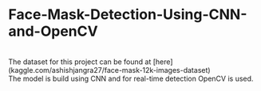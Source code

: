 # Face-Mask-Detection-Using-CNN-and-OpenCV
<br>
The dataset for this project can be found at [here](kaggle.com/ashishjangra27/face-mask-12k-images-dataset) 
<br>
The model is build using CNN and for real-time detection OpenCV is used.
